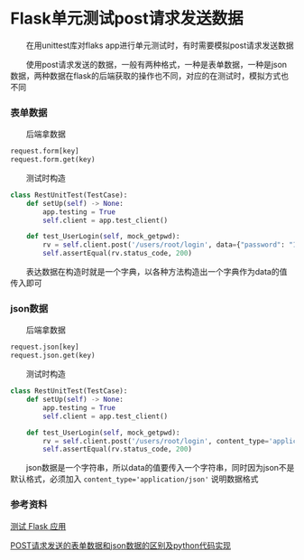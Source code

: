 # Flask单元测试post请求发送数据

&emsp;&emsp;在用unittest库对flaks app进行单元测试时，有时需要模拟post请求发送数据

&emsp;&emsp;使用post请求发送的数据，一般有两种格式，一种是表单数据，一种是json数据，两种数据在flask的后端获取的操作也不同，对应的在测试时，模拟方式也不同

### 表单数据

&emsp;&emsp;后端拿数据

```python
request.form[key]
request.form.get(key)
```

&emsp;&emsp;测试时构造

```python
class RestUnitTest(TestCase):
    def setUp(self) -> None:
        app.testing = True
        self.client = app.test_client()

    def test_UserLogin(self, mock_getpwd):
        rv = self.client.post('/users/root/login', data={"password": "123456"})
        self.assertEqual(rv.status_code, 200)
```

&emsp;&emsp;表达数据在构造时就是一个字典，以各种方法构造出一个字典作为data的值传入即可

### json数据

&emsp;&emsp;后端拿数据

```python
request.json[key]
request.json.get(key)
```

&emsp;&emsp;测试时构造

```python
class RestUnitTest(TestCase):
    def setUp(self) -> None:
        app.testing = True
        self.client = app.test_client()

    def test_UserLogin(self, mock_getpwd):
        rv = self.client.post('/users/root/login', content_type='application/json', data='{"password": "123456"}')
        self.assertEqual(rv.status_code, 200)
```

&emsp;&emsp;json数据是一个字符串，所以data的值要传入一个字符串，同时因为json不是默认格式，必须加入 `content_type='application/json'` 说明数据格式

### 参考资料

[测试 Flask 应用](http://docs.jinkan.org/docs/flask/testing.html)

[POST请求发送的表单数据和json数据的区别及python代码实现](https://blog.csdn.net/chouzhou9701/article/details/104579939)